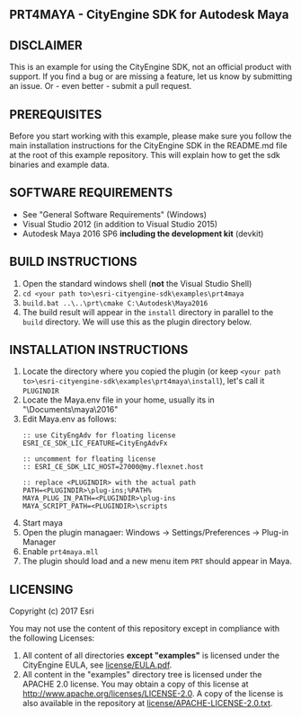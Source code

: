 PRT4MAYA - CityEngine SDK for Autodesk Maya
-------------------------------------------


DISCLAIMER
----------

This is an example for using the CityEngine SDK, not an official product with support.
If you find a bug or are missing a feature, let us know by submitting an issue. Or - even better - submit a pull request.


PREREQUISITES
-------------

Before you start working with this example, please make sure you follow
the main installation instructions for the CityEngine SDK in the
README.md file at the root of this example repository. This will 
explain how to get the sdk binaries and example data.


SOFTWARE REQUIREMENTS
---------------------

- See "General Software Requirements" (Windows)
- Visual Studio 2012 (in addition to Visual Studio 2015)
- Autodesk Maya 2016 SP6 **including the development kit** (devkit)


BUILD INSTRUCTIONS
------------------

1. Open the standard windows shell (**not** the Visual Studio Shell)
1. `cd <your path to>\esri-cityengine-sdk\examples\prt4maya`
1. `build.bat ..\..\prt\cmake C:\Autodesk\Maya2016`
1. The build result will appear in the `install` directory in parallel to the `build` directory. We will use this as the plugin directory below.


INSTALLATION INSTRUCTIONS
-------------------------

1. Locate the directory where you copied the plugin (or keep `<your path to>\esri-cityengine-sdk\examples\prt4maya\install`), let's call it `PLUGINDIR`
1. Locate the Maya.env file in your home, usually its in "<home directory>\Documents\maya\2016"
1. Edit Maya.env as follows:
   ```
   :: use CityEngAdv for floating license
   ESRI_CE_SDK_LIC_FEATURE=CityEngAdvFx
   
   :: uncomment for floating license
   :: ESRI_CE_SDK_LIC_HOST=27000@my.flexnet.host

   :: replace <PLUGINDIR> with the actual path
   PATH=<PLUGINDIR>\plug-ins;%PATH%
   MAYA_PLUG_IN_PATH=<PLUGINDIR>\plug-ins
   MAYA_SCRIPT_PATH=<PLUGINDIR>\scripts
   ```
1. Start maya
1. Open the plugin managaer: Windows -> Settings/Preferences -> Plug-in Manager
1. Enable `prt4maya.mll`
1. The plugin should load and a new menu item `PRT` should appear in Maya.


LICENSING
---------

Copyright (c) 2017 Esri

You may not use the content of this repository except in compliance with the following Licenses:
  1. All content of all directories **except "examples"** is licensed under the CityEngine EULA, see [license/EULA.pdf](license/EULA.pdf).
  2. All content in the "examples" directory tree is licensed under the APACHE 2.0 license. You may obtain a copy of this license at http://www.apache.org/licenses/LICENSE-2.0. A copy of the license is also available in the repository at [license/APACHE-LICENSE-2.0.txt](license/APACHE-LICENSE-2.0.txt).
